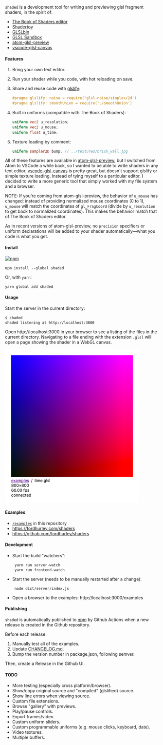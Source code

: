 `shaded` is a development tool for writing and previewing glsl fragment shaders,
in the spirit of:

- [The Book of Shaders editor](http://editor.thebookofshaders.com)
- [Shadertoy](https://www.shadertoy.com/)
- [GLSLbin](http://glslb.in/)
- [GLSL Sandbox](http://glslsandbox.com)
- [atom-glsl-preview](https://atom.io/packages/glsl-preview)
- [vscode-glsl-canvas](https://marketplace.visualstudio.com/items?itemName=circledev.glsl-canvas)


#### Features

1. Bring your own text editor.

2. Run your shader while you code, with hot reloading on save.

3. Share and reuse code with [glslify](https://github.com/glslify/glslify):

   ```glsl
   #pragma glslify: noise = require('glsl-noise/simplex/2d')
   #pragma glslify: smoothUnion = require('./smoothUnion')
   ```

4. Built in uniforms (compatible with The Book of Shaders):

   ```glsl
   uniform vec2 u_resolution;
   uniform vec2 u_mouse;
   uniform float u_time;
   ```

5. Texture loading by comment:

   ```glsl
   uniform sampler2D bump; // ../textures/brick_wall.jpg
   ```

All of these features are available in
[atom-glsl-preview](https://atom.io/packages/glsl-preview), but I switched from
Atom to VSCode a while back, so I wanted to be able to write shaders in any text
editor.
[vscode-glsl-canvas](https://marketplace.visualstudio.com/items?itemName=circledev.glsl-canvas)
is pretty great, but doesn't support glslify or simple texture loading. Instead
of tying myself to a particular editor, I decided to write a more generic tool
that simply worked with my file system and a browser.

NOTE:
If you're coming from atom-glsl-preview, the behavior of `u_mouse` has changed:
instead of providing normalized mouse coordinates (0 to 1), `u_mouse` will match
the coordinates of `gl_FragCoord` (divide by `u_resolution` to get back to
normalized coordinates). This makes the behavior match that of The Book of
Shaders editor.

As in recent versions of atom-glsl-preview, no `precision` specifiers or
uniform declarations will be added to your shader automatically—what you code is
what you get.


#### Install

[![npm](https://img.shields.io/npm/v/shaded.svg?color=%23FB3E44&style=flat-square)](https://www.npmjs.com/package/shaded)

    npm install --global shaded

Or, with `yarn`:

    yarn global add shaded


#### Usage

Start the server in the current directory:

    $ shaded
    shaded listening at http://localhost:3000

Open http://localhost:3000 in your browser to see a listing of the files in the
current directory. Navigating to a file ending with the extension `.glsl` will
open a page showing the shader in a WebGL canvas.

<img src="screenshot.png" width="440" alt="screenshot" />


#### Examples

- [`/examples`](examples/) in this repository
- https://fordhurley.com/shaders
- https://github.com/fordhurley/shaders


#### Development

- Start the build "watchers":

       yarn run server-watch
       yarn run frontend-watch

- Start the server (needs to be manually restarted after a change):

       node dist/server/index.js

- Open a browser to the examples: http://localhost:3000/examples

#### Publishing

`shaded` is automatically published to [npm](https://www.npmjs.com/package/shaded)
by Github Actions when a new release is created in the Github repository.

Before each release:

1. Manually test all of the examples.
2. Update [CHANGELOG.md](CHANGELOG.md).
3. Bump the version number in package.json, following semver.

Then, create a Release in the Github UI.

#### TODO

- More testing (especially cross platform/browser).
- Show/copy original source and "compiled" (glslified) source.
- Show line errors when viewing source.
- Custom file extensions.
- Browse "gallery" with previews.
- Play/pause controls.
- Export frames/video.
- Custom uniform sliders.
- Custom programmable uniforms (e.g. mouse clicks, keyboard, date).
- Video textures.
- Multiple buffers.
